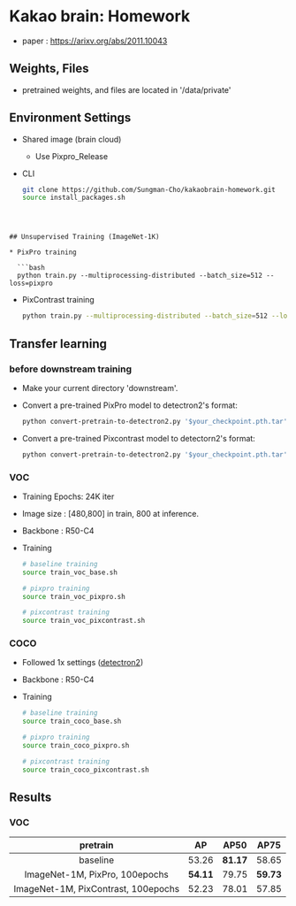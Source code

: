# Kakao brain: Homework
* paper : https://arixv.org/abs/2011.10043



## Weights, Files

* pretrained weights, and files are located in '/data/private'



## Environment Settings

* Shared image (brain cloud)

  * Use Pixpro_Release

* CLI

  ```bash
  git clone https://github.com/Sungman-Cho/kakaobrain-homework.git
  source install_packages.sh
```
  
  

## Unsupervised Training (ImageNet-1K)

* PixPro training

  ```bash
  python train.py --multiprocessing-distributed --batch_size=512 --loss=pixpro
  ```

* PixContrast training

  ```bash
  python train.py --multiprocessing-distributed --batch_size=512 --loss=pixcontrast
  ```




## Transfer learning

### before downstream training

* Make your current directory 'downstream'. 

* Convert a pre-trained PixPro model to detectron2's format:

  ```bash
  python convert-pretrain-to-detectron2.py '$your_checkpoint.pth.tar' pixpro.pkl
  ```

* Convert a pre-trained Pixcontrast model to detectorn2's format:

  ```bash
  python convert-pretrain-to-detectron2.py '$your_checkpoint.pth.tar' pixcontrast.pkl
  ```




### VOC

* Training Epochs: 24K iter

* Image size : [480,800] in train, 800 at inference.

* Backbone : R50-C4

* Training

  ```bash
  # baseline training
  source train_voc_base.sh
  
  # pixpro training
  source train_voc_pixpro.sh
  
  # pixcontrast training
  source train_voc_pixcontrast.sh
  ```



### COCO

* Followed 1x settings ([detectron2](https://github.com/facebookresearch/detectron2/blob/master/MODEL_ZOO.md)) 

* Backbone : R50-C4

* Training

  ```bash
  # baseline training
  source train_coco_base.sh
  
  # pixpro training
  source train_coco_pixpro.sh
  
  # pixcontrast training
  source train_coco_pixcontrast.sh
  ```



## Results

### VOC

|              pretrain               |    AP     |   AP50    |   AP75    |
| :---------------------------------: | :-------: | :-------: | :-------: |
|              baseline               |   53.26   | **81.17** |   58.65   |
|   ImageNet-1M, PixPro, 100epochs    | **54.11** |   79.75   | **59.73** |
| ImageNet-1M, PixContrast, 100epochs |   52.23   |   78.01   |   57.85   |

